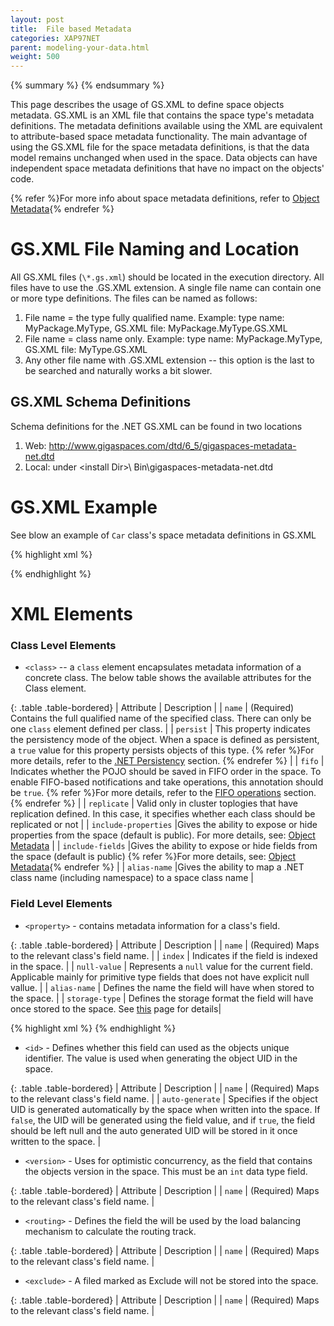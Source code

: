 ```yaml
---
layout: post
title:  File based Metadata
categories: XAP97NET
parent: modeling-your-data.html
weight: 500
---
```


{% summary %} {% endsummary %}



This page describes the usage of GS.XML to define space objects metadata.
GS.XML is an XML file that contains the space type's metadata definitions. The metadata definitions available using the XML are equivalent to attribute-based space metadata functionality. The main advantage of using the GS.XML file for the space metadata definitions, is that the data model remains unchanged when used in the space. Data objects can have independent space metadata definitions that have no impact on the objects' code.

{% refer %}For more info about space metadata definitions, refer to [Object Metadata](./poco-metadata.html){% endrefer %}

# GS.XML File Naming and Location

All GS.XML files (`\*.gs.xml`) should be located in the execution directory.
All files have to use the .GS.XML extension.
A single file name can contain one or more type definitions.
The files can be named as follows:
1) File name = the type fully qualified name. Example: type name: MyPackage.MyType, GS.XML file: MyPackage.MyType.GS.XML
2) File name = class name only. Example: type name: MyPackage.MyType, GS.XML file: MyType.GS.XML
3) Any other file name with .GS.XML extension -- this option is the last to be searched and naturally works a bit slower.

## GS.XML Schema Definitions

Schema definitions for the .NET GS.XML can be found in two locations
1)	Web: http://www.gigaspaces.com/dtd/6_5/gigaspaces-metadata-net.dtd
2)	Local: under \<install Dir\>\ Bin\gigaspaces-metadata-net.dtd

# GS.XML Example

See blow an example of `Car` class's space metadata definitions in GS.XML

{% highlight xml %}
<?xml version="1.0" encoding="UTF-8"?>
<!DOCTYPE gigaspaces-mapping SYSTEM "..\..\..\Bin\gigaspaces-metadata-net.dtd">
<gigaspaces-mapping>
  <class name="GigaSpaces.Examples.SpaceOperations.Entities.Car" persist="true" fifo="true" replicate="true" >
    <id name="CarId" />
    <routing name="CarType"/>
    <property name="CarId" null-value="-1" />
    <property name="Make" index="basic" />
    <property name="ManufacturingDate" null-value="1900-01-01T12:00:00" index="basic" />
    <exclude name="MaintenanceBook" />
    <version name="VersionProperty" />
  </class>
</gigaspaces-mapping>
{% endhighlight %}

# XML Elements

### Class Level Elements

- `<class>` -- a `class` element encapsulates metadata information of a concrete class. The below table shows the available attributes for the Class element.

{: .table .table-bordered}
| Attribute | Description |
| `name` | (Required) Contains the full qualified name of the specified class. There can only be one `class` element defined per class. |
| `persist` | This property indicates the persistency mode of the object. When a space is defined as persistent, a `true` value for this property persists objects of this type. {% refer %}For more details, refer to the [.NET Persistency](./space-persistency-overview.html) section. {% endrefer %} |
| `fifo` | Indicates whether the POJO should be saved in FIFO order in the space. To enable FIFO-based notifications and take operations, this annotation should be `true`. {% refer %}For more details, refer to the [FIFO operations](./fifo-support.html) section.{% endrefer %} |
| `replicate` | Valid only in cluster toplogies that have replication defined. In this case, it specifies whether each class should be replicated or not |
| `include-properties` |Gives the ability to expose or hide properties from the space (default is public).
For more details, see: [Object Metadata](./poco-metadata.html) |
| `include-fields` |Gives the ability to expose or hide fields from the space (default is public) {% refer %}For more details, see: [Object Metadata](./poco-metadata.html){% endrefer %} |
| `alias-name` |Gives the ability to map a .NET class name (including namespace) to a space class name |

### Field Level Elements

- `<property>` - contains metadata information for a class's field.

{: .table .table-bordered}
| Attribute | Description |
| `name` | (Required) Maps to the relevant class's field name. |
| `index` | Indicates if the field is indexed in the space. |
| `null-value` | Represents a `null` value for the current field. Applicable mainly for primitive type fields that does not have explicit null vallue. |
| `alias-name` | Defines the name the field will have when stored to the space. |
| `storage-type` | Defines the storage format the field will have once stored to the space. See [this](./poco-storage-type.html) page for details|

{% highlight xml %}
<class name="GigaSpaces.Examples.SpaceOperations.Entities.Person" persist="false" replicate="false" fifo="false" >
	<property name="Int_Field" null-value="-1" alias-name="int_Field" />
	<property name="DateTime_Field" null-value="00:00:00.0000000, January 1, 0001" alias-name="dateTime_Field"/>
	<property name="Address" alias-name="address" storage-type="Object" />
</class>
{% endhighlight %}

- `<id>` - Defines whether this field can used as the objects unique identifier. The value is used when generating the object UID in the space.

{: .table .table-bordered}
| Attribute | Description |
| `name` | (Required) Maps to the relevant class's field name. |
| `auto-generate` | Specifies if the object UID is generated automatically by the space when written into the space. If `false`, the UID will be generated using the field value, and if `true`, the field should be left null and the auto generated UID will be stored in it once written to the space. |

- `<version>` - Uses for optimistic concurrency, as the field that contains the objects version in the space. This must be an `int` data type field.

{: .table .table-bordered}
| Attribute | Description |
| `name` | (Required) Maps to the relevant class's field name. |

- `<routing>` - Defines the field the will be used by the load balancing mechanism to calculate the routing track.

{: .table .table-bordered}
| Attribute | Description |
| `name` | (Required) Maps to the relevant class's field name. |

- `<exclude>` - A filed marked as Exclude will not be stored into the space.

{: .table .table-bordered}
| Attribute | Description |
| `name` | (Required) Maps to the relevant class's field name. |
